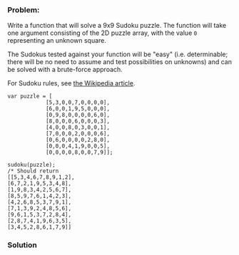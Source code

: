 ### Problem:
<p>Write a function that will solve a 9x9 Sudoku puzzle. The function will take one argument consisting of the 2D puzzle array, with the value <code>0</code> representing an unknown square. </p>
<p>The Sudokus tested against your function will be &quot;easy&quot; (i.e. determinable; there will be no need to assume and test possibilities on unknowns) and can be solved with a brute-force approach.</p>
<p>For Sudoku rules, see <a href="http://en.wikipedia.org/wiki/Sudoku" target="_blank">the Wikipedia article</a>.</p>
<pre style="display: none;"><code class="language-python">puzzle = [[<span class="hljs-number">5</span>,<span class="hljs-number">3</span>,<span class="hljs-number">0</span>,<span class="hljs-number">0</span>,<span class="hljs-number">7</span>,<span class="hljs-number">0</span>,<span class="hljs-number">0</span>,<span class="hljs-number">0</span>,<span class="hljs-number">0</span>],
          [<span class="hljs-number">6</span>,<span class="hljs-number">0</span>,<span class="hljs-number">0</span>,<span class="hljs-number">1</span>,<span class="hljs-number">9</span>,<span class="hljs-number">5</span>,<span class="hljs-number">0</span>,<span class="hljs-number">0</span>,<span class="hljs-number">0</span>],
          [<span class="hljs-number">0</span>,<span class="hljs-number">9</span>,<span class="hljs-number">8</span>,<span class="hljs-number">0</span>,<span class="hljs-number">0</span>,<span class="hljs-number">0</span>,<span class="hljs-number">0</span>,<span class="hljs-number">6</span>,<span class="hljs-number">0</span>],
          [<span class="hljs-number">8</span>,<span class="hljs-number">0</span>,<span class="hljs-number">0</span>,<span class="hljs-number">0</span>,<span class="hljs-number">6</span>,<span class="hljs-number">0</span>,<span class="hljs-number">0</span>,<span class="hljs-number">0</span>,<span class="hljs-number">3</span>],
          [<span class="hljs-number">4</span>,<span class="hljs-number">0</span>,<span class="hljs-number">0</span>,<span class="hljs-number">8</span>,<span class="hljs-number">0</span>,<span class="hljs-number">3</span>,<span class="hljs-number">0</span>,<span class="hljs-number">0</span>,<span class="hljs-number">1</span>],
          [<span class="hljs-number">7</span>,<span class="hljs-number">0</span>,<span class="hljs-number">0</span>,<span class="hljs-number">0</span>,<span class="hljs-number">2</span>,<span class="hljs-number">0</span>,<span class="hljs-number">0</span>,<span class="hljs-number">0</span>,<span class="hljs-number">6</span>],
          [<span class="hljs-number">0</span>,<span class="hljs-number">6</span>,<span class="hljs-number">0</span>,<span class="hljs-number">0</span>,<span class="hljs-number">0</span>,<span class="hljs-number">0</span>,<span class="hljs-number">2</span>,<span class="hljs-number">8</span>,<span class="hljs-number">0</span>],
          [<span class="hljs-number">0</span>,<span class="hljs-number">0</span>,<span class="hljs-number">0</span>,<span class="hljs-number">4</span>,<span class="hljs-number">1</span>,<span class="hljs-number">9</span>,<span class="hljs-number">0</span>,<span class="hljs-number">0</span>,<span class="hljs-number">5</span>],
          [<span class="hljs-number">0</span>,<span class="hljs-number">0</span>,<span class="hljs-number">0</span>,<span class="hljs-number">0</span>,<span class="hljs-number">8</span>,<span class="hljs-number">0</span>,<span class="hljs-number">0</span>,<span class="hljs-number">7</span>,<span class="hljs-number">9</span>]]

sudoku(puzzle)
<span class="hljs-comment"># Should return</span>
 [[<span class="hljs-number">5</span>,<span class="hljs-number">3</span>,<span class="hljs-number">4</span>,<span class="hljs-number">6</span>,<span class="hljs-number">7</span>,<span class="hljs-number">8</span>,<span class="hljs-number">9</span>,<span class="hljs-number">1</span>,<span class="hljs-number">2</span>],
  [<span class="hljs-number">6</span>,<span class="hljs-number">7</span>,<span class="hljs-number">2</span>,<span class="hljs-number">1</span>,<span class="hljs-number">9</span>,<span class="hljs-number">5</span>,<span class="hljs-number">3</span>,<span class="hljs-number">4</span>,<span class="hljs-number">8</span>],
  [<span class="hljs-number">1</span>,<span class="hljs-number">9</span>,<span class="hljs-number">8</span>,<span class="hljs-number">3</span>,<span class="hljs-number">4</span>,<span class="hljs-number">2</span>,<span class="hljs-number">5</span>,<span class="hljs-number">6</span>,<span class="hljs-number">7</span>],
  [<span class="hljs-number">8</span>,<span class="hljs-number">5</span>,<span class="hljs-number">9</span>,<span class="hljs-number">7</span>,<span class="hljs-number">6</span>,<span class="hljs-number">1</span>,<span class="hljs-number">4</span>,<span class="hljs-number">2</span>,<span class="hljs-number">3</span>],
  [<span class="hljs-number">4</span>,<span class="hljs-number">2</span>,<span class="hljs-number">6</span>,<span class="hljs-number">8</span>,<span class="hljs-number">5</span>,<span class="hljs-number">3</span>,<span class="hljs-number">7</span>,<span class="hljs-number">9</span>,<span class="hljs-number">1</span>],
  [<span class="hljs-number">7</span>,<span class="hljs-number">1</span>,<span class="hljs-number">3</span>,<span class="hljs-number">9</span>,<span class="hljs-number">2</span>,<span class="hljs-number">4</span>,<span class="hljs-number">8</span>,<span class="hljs-number">5</span>,<span class="hljs-number">6</span>],
  [<span class="hljs-number">9</span>,<span class="hljs-number">6</span>,<span class="hljs-number">1</span>,<span class="hljs-number">5</span>,<span class="hljs-number">3</span>,<span class="hljs-number">7</span>,<span class="hljs-number">2</span>,<span class="hljs-number">8</span>,<span class="hljs-number">4</span>],
  [<span class="hljs-number">2</span>,<span class="hljs-number">8</span>,<span class="hljs-number">7</span>,<span class="hljs-number">4</span>,<span class="hljs-number">1</span>,<span class="hljs-number">9</span>,<span class="hljs-number">6</span>,<span class="hljs-number">3</span>,<span class="hljs-number">5</span>],
  [<span class="hljs-number">3</span>,<span class="hljs-number">4</span>,<span class="hljs-number">5</span>,<span class="hljs-number">2</span>,<span class="hljs-number">8</span>,<span class="hljs-number">6</span>,<span class="hljs-number">1</span>,<span class="hljs-number">7</span>,<span class="hljs-number">9</span>]]</code></pre>
<pre><code class="language-javascript"><span class="hljs-keyword">var</span> puzzle = [
            [<span class="hljs-number">5</span>,<span class="hljs-number">3</span>,<span class="hljs-number">0</span>,<span class="hljs-number">0</span>,<span class="hljs-number">7</span>,<span class="hljs-number">0</span>,<span class="hljs-number">0</span>,<span class="hljs-number">0</span>,<span class="hljs-number">0</span>],
            [<span class="hljs-number">6</span>,<span class="hljs-number">0</span>,<span class="hljs-number">0</span>,<span class="hljs-number">1</span>,<span class="hljs-number">9</span>,<span class="hljs-number">5</span>,<span class="hljs-number">0</span>,<span class="hljs-number">0</span>,<span class="hljs-number">0</span>],
            [<span class="hljs-number">0</span>,<span class="hljs-number">9</span>,<span class="hljs-number">8</span>,<span class="hljs-number">0</span>,<span class="hljs-number">0</span>,<span class="hljs-number">0</span>,<span class="hljs-number">0</span>,<span class="hljs-number">6</span>,<span class="hljs-number">0</span>],
            [<span class="hljs-number">8</span>,<span class="hljs-number">0</span>,<span class="hljs-number">0</span>,<span class="hljs-number">0</span>,<span class="hljs-number">6</span>,<span class="hljs-number">0</span>,<span class="hljs-number">0</span>,<span class="hljs-number">0</span>,<span class="hljs-number">3</span>],
            [<span class="hljs-number">4</span>,<span class="hljs-number">0</span>,<span class="hljs-number">0</span>,<span class="hljs-number">8</span>,<span class="hljs-number">0</span>,<span class="hljs-number">3</span>,<span class="hljs-number">0</span>,<span class="hljs-number">0</span>,<span class="hljs-number">1</span>],
            [<span class="hljs-number">7</span>,<span class="hljs-number">0</span>,<span class="hljs-number">0</span>,<span class="hljs-number">0</span>,<span class="hljs-number">2</span>,<span class="hljs-number">0</span>,<span class="hljs-number">0</span>,<span class="hljs-number">0</span>,<span class="hljs-number">6</span>],
            [<span class="hljs-number">0</span>,<span class="hljs-number">6</span>,<span class="hljs-number">0</span>,<span class="hljs-number">0</span>,<span class="hljs-number">0</span>,<span class="hljs-number">0</span>,<span class="hljs-number">2</span>,<span class="hljs-number">8</span>,<span class="hljs-number">0</span>],
            [<span class="hljs-number">0</span>,<span class="hljs-number">0</span>,<span class="hljs-number">0</span>,<span class="hljs-number">4</span>,<span class="hljs-number">1</span>,<span class="hljs-number">9</span>,<span class="hljs-number">0</span>,<span class="hljs-number">0</span>,<span class="hljs-number">5</span>],
            [<span class="hljs-number">0</span>,<span class="hljs-number">0</span>,<span class="hljs-number">0</span>,<span class="hljs-number">0</span>,<span class="hljs-number">8</span>,<span class="hljs-number">0</span>,<span class="hljs-number">0</span>,<span class="hljs-number">7</span>,<span class="hljs-number">9</span>]];

sudoku(puzzle);
<span class="hljs-comment">/* Should return
[[5,3,4,6,7,8,9,1,2],
[6,7,2,1,9,5,3,4,8],
[1,9,8,3,4,2,5,6,7],
[8,5,9,7,6,1,4,2,3],
[4,2,6,8,5,3,7,9,1],
[7,1,3,9,2,4,8,5,6],
[9,6,1,5,3,7,2,8,4],
[2,8,7,4,1,9,6,3,5],
[3,4,5,2,8,6,1,7,9]] </span></code></pre>
<pre style="display: none;"><code class="language-php">sudoku([
  [<span class="hljs-number">5</span>,<span class="hljs-number">3</span>,<span class="hljs-number">0</span>,<span class="hljs-number">0</span>,<span class="hljs-number">7</span>,<span class="hljs-number">0</span>,<span class="hljs-number">0</span>,<span class="hljs-number">0</span>,<span class="hljs-number">0</span>],
  [<span class="hljs-number">6</span>,<span class="hljs-number">0</span>,<span class="hljs-number">0</span>,<span class="hljs-number">1</span>,<span class="hljs-number">9</span>,<span class="hljs-number">5</span>,<span class="hljs-number">0</span>,<span class="hljs-number">0</span>,<span class="hljs-number">0</span>],
  [<span class="hljs-number">0</span>,<span class="hljs-number">9</span>,<span class="hljs-number">8</span>,<span class="hljs-number">0</span>,<span class="hljs-number">0</span>,<span class="hljs-number">0</span>,<span class="hljs-number">0</span>,<span class="hljs-number">6</span>,<span class="hljs-number">0</span>],
  [<span class="hljs-number">8</span>,<span class="hljs-number">0</span>,<span class="hljs-number">0</span>,<span class="hljs-number">0</span>,<span class="hljs-number">6</span>,<span class="hljs-number">0</span>,<span class="hljs-number">0</span>,<span class="hljs-number">0</span>,<span class="hljs-number">3</span>],
  [<span class="hljs-number">4</span>,<span class="hljs-number">0</span>,<span class="hljs-number">0</span>,<span class="hljs-number">8</span>,<span class="hljs-number">0</span>,<span class="hljs-number">3</span>,<span class="hljs-number">0</span>,<span class="hljs-number">0</span>,<span class="hljs-number">1</span>],
  [<span class="hljs-number">7</span>,<span class="hljs-number">0</span>,<span class="hljs-number">0</span>,<span class="hljs-number">0</span>,<span class="hljs-number">2</span>,<span class="hljs-number">0</span>,<span class="hljs-number">0</span>,<span class="hljs-number">0</span>,<span class="hljs-number">6</span>],
  [<span class="hljs-number">0</span>,<span class="hljs-number">6</span>,<span class="hljs-number">0</span>,<span class="hljs-number">0</span>,<span class="hljs-number">0</span>,<span class="hljs-number">0</span>,<span class="hljs-number">2</span>,<span class="hljs-number">8</span>,<span class="hljs-number">0</span>],
  [<span class="hljs-number">0</span>,<span class="hljs-number">0</span>,<span class="hljs-number">0</span>,<span class="hljs-number">4</span>,<span class="hljs-number">1</span>,<span class="hljs-number">9</span>,<span class="hljs-number">0</span>,<span class="hljs-number">0</span>,<span class="hljs-number">5</span>],
  [<span class="hljs-number">0</span>,<span class="hljs-number">0</span>,<span class="hljs-number">0</span>,<span class="hljs-number">0</span>,<span class="hljs-number">8</span>,<span class="hljs-number">0</span>,<span class="hljs-number">0</span>,<span class="hljs-number">7</span>,<span class="hljs-number">9</span>]
]); <span class="hljs-comment">/* =&gt; [
  [5,3,4,6,7,8,9,1,2],
  [6,7,2,1,9,5,3,4,8],
  [1,9,8,3,4,2,5,6,7],
  [8,5,9,7,6,1,4,2,3],
  [4,2,6,8,5,3,7,9,1],
  [7,1,3,9,2,4,8,5,6],
  [9,6,1,5,3,7,2,8,4],
  [2,8,7,4,1,9,6,3,5],
  [3,4,5,2,8,6,1,7,9]
] */</span></code></pre>
<pre style="display: none;"><code class="language-haskell"><span class="hljs-title">puzzle</span> = [[<span class="hljs-number">5</span>,<span class="hljs-number">3</span>,<span class="hljs-number">0</span>,<span class="hljs-number">0</span>,<span class="hljs-number">7</span>,<span class="hljs-number">0</span>,<span class="hljs-number">0</span>,<span class="hljs-number">0</span>,<span class="hljs-number">0</span>],
          [<span class="hljs-number">6</span>,<span class="hljs-number">0</span>,<span class="hljs-number">0</span>,<span class="hljs-number">1</span>,<span class="hljs-number">9</span>,<span class="hljs-number">5</span>,<span class="hljs-number">0</span>,<span class="hljs-number">0</span>,<span class="hljs-number">0</span>],
          [<span class="hljs-number">0</span>,<span class="hljs-number">9</span>,<span class="hljs-number">8</span>,<span class="hljs-number">0</span>,<span class="hljs-number">0</span>,<span class="hljs-number">0</span>,<span class="hljs-number">0</span>,<span class="hljs-number">6</span>,<span class="hljs-number">0</span>],
          [<span class="hljs-number">8</span>,<span class="hljs-number">0</span>,<span class="hljs-number">0</span>,<span class="hljs-number">0</span>,<span class="hljs-number">6</span>,<span class="hljs-number">0</span>,<span class="hljs-number">0</span>,<span class="hljs-number">0</span>,<span class="hljs-number">3</span>],
          [<span class="hljs-number">4</span>,<span class="hljs-number">0</span>,<span class="hljs-number">0</span>,<span class="hljs-number">8</span>,<span class="hljs-number">0</span>,<span class="hljs-number">3</span>,<span class="hljs-number">0</span>,<span class="hljs-number">0</span>,<span class="hljs-number">1</span>],
          [<span class="hljs-number">7</span>,<span class="hljs-number">0</span>,<span class="hljs-number">0</span>,<span class="hljs-number">0</span>,<span class="hljs-number">2</span>,<span class="hljs-number">0</span>,<span class="hljs-number">0</span>,<span class="hljs-number">0</span>,<span class="hljs-number">6</span>],
          [<span class="hljs-number">0</span>,<span class="hljs-number">6</span>,<span class="hljs-number">0</span>,<span class="hljs-number">0</span>,<span class="hljs-number">0</span>,<span class="hljs-number">0</span>,<span class="hljs-number">2</span>,<span class="hljs-number">8</span>,<span class="hljs-number">0</span>],
          [<span class="hljs-number">0</span>,<span class="hljs-number">0</span>,<span class="hljs-number">0</span>,<span class="hljs-number">4</span>,<span class="hljs-number">1</span>,<span class="hljs-number">9</span>,<span class="hljs-number">0</span>,<span class="hljs-number">0</span>,<span class="hljs-number">5</span>],
          [<span class="hljs-number">0</span>,<span class="hljs-number">0</span>,<span class="hljs-number">0</span>,<span class="hljs-number">0</span>,<span class="hljs-number">8</span>,<span class="hljs-number">0</span>,<span class="hljs-number">0</span>,<span class="hljs-number">7</span>,<span class="hljs-number">9</span>]]

<span class="hljs-title">sudoku</span> puzzle
<span class="hljs-comment">{- Should return
[[5,3,4,6,7,8,9,1,2],
 [6,7,2,1,9,5,3,4,8],
 [1,9,8,3,4,2,5,6,7],
 [8,5,9,7,6,1,4,2,3],
 [4,2,6,8,5,3,7,9,1],
 [7,1,3,9,2,4,8,5,6],
 [9,6,1,5,3,7,2,8,4],
 [2,8,7,4,1,9,6,3,5],
 [3,4,5,2,8,6,1,7,9]]
-}</span></code></pre>

### Solution